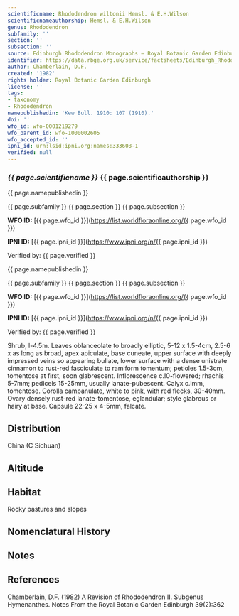 ```yaml
---
scientificname: Rhododendron wiltonii Hemsl. & E.H.Wilson
scientificnameauthorship: Hemsl. & E.H.Wilson
genus: Rhododendron
subfamily: ''
section: ''
subsection: ''
source: Edinburgh Rhododendron Monographs – Royal Botanic Garden Edinburgh
identifier: https://data.rbge.org.uk/service/factsheets/Edinburgh_Rhododendron_Monographs.xhtml
author: Chamberlain, D.F.
created: '1982'
rights holder: Royal Botanic Garden Edinburgh
license: ''
tags:
- taxonomy
- Rhododendron
namepublishedin: 'Kew Bull. 1910: 107 (1910).'
doi: ''
wfo_id: wfo-0001219279
wfo_parent_id: wfo-1000002605
wfo_accepted_id: ''
ipni_id: urn:lsid:ipni.org:names:333608-1
verified: null
---
```

### _{{ page.scientificname }}_ {{ page.scientificauthorship }}
 {{ page.namepublishedin }}

{{ page.subfamily }} {{ page.section }} {{ page.subsection }}

**WFO ID:** [{{ page.wfo_id }}](https://list.worldfloraonline.org/{{ page.wfo_id }})

**IPNI ID:** [{{ page.ipni_id }}](https://www.ipni.org/n/{{ page.ipni_id }})

Verified by: {{ page.verified }}

 {{ page.namepublishedin }}

{{ page.subfamily }} {{ page.section }} {{ page.subsection }}

**WFO ID:** [{{ page.wfo_id }}](https://list.worldfloraonline.org/{{ page.wfo_id }})

**IPNI ID:** [{{ page.ipni_id }}](https://www.ipni.org/n/{{ page.ipni_id }})

Verified by: {{ page.verified }}



Shrub, l-4.5m. Leaves oblanceolate to broadly elliptic, 5-12 x 1.5-4cm, 2.5-6 x as long as broad, apex apiculate, base cuneate, upper surface with deeply impressed veins so appearing bullate, lower surface with a dense unistrate cinnamon to rust-red fasciculate to ramiform tomentum; petioles 1.5-3cm, tomentose at first, soon glabrescent. Inflorescence c.!0-flowered; rhachis 5-7mm; pedicels 15-25mm, usually lanate-pubescent. Calyx c.lmm, tomentose. Corolla campanulate, white to pink, with red flecks, 30-40mm. Ovary densely rust-red lanate-tomentose, eglandular; style glabrous or hairy at base. Capsule 22-25 x 4-5mm, falcate.

## Distribution
China (C Sichuan)

## Altitude


## Habitat
Rocky pastures and slopes

## Nomenclatural History

                       
## Notes


## References

Chamberlain, D.F. (1982) A Revision of Rhododendron II. Subgenus Hymenanthes. Notes From the Royal Botanic Garden Edinburgh 39(2):362
